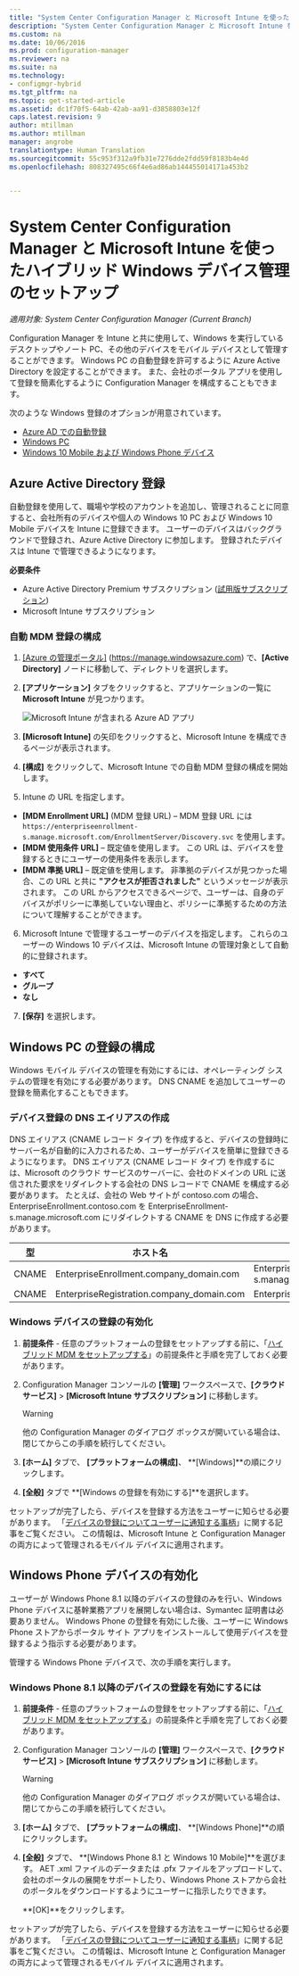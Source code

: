 ```yaml
---
title: "System Center Configuration Manager と Microsoft Intune を使ったハイブリッド Windows デバイス管理のセットアップ | Microsoft Docs"
description: "System Center Configuration Manager と Microsoft Intune を使用して Windows デバイス管理を設定します。"
ms.custom: na
ms.date: 10/06/2016
ms.prod: configuration-manager
ms.reviewer: na
ms.suite: na
ms.technology:
- configmgr-hybrid
ms.tgt_pltfrm: na
ms.topic: get-started-article
ms.assetid: dc1f70f5-64ab-42ab-aa91-d3858803e12f
caps.latest.revision: 9
author: mtillman
ms.author: mtillman
manager: angrobe
translationtype: Human Translation
ms.sourcegitcommit: 55c953f312a9fb31e7276dde2fdd59f8183b4e4d
ms.openlocfilehash: 808327495c66f4e6ad86ab144455014171a453b2


---
```

# <a name="set-up-windows-hybrid-device-management-with-system-center-configuration-manager-and-microsoft-intune"></a>System Center Configuration Manager と Microsoft Intune を使ったハイブリッド Windows デバイス管理のセットアップ

*適用対象: System Center Configuration Manager (Current Branch)*

Configuration Manager を Intune と共に使用して、Windows を実行しているデスクトップやノート PC、その他のデバイスをモバイル デバイスとして管理することができます。 Windows PC の自動登録を許可するように Azure Active Directory を設定することができます。 また、会社のポータル アプリを使用して登録を簡素化するように Configuration Manager を構成することもできます。


次のような Windows 登録のオプションが用意されています。

- [Azure AD での自動登録](#azure-active-directory-enrollment)
- [Windows PC](#set-up-windows-device-enrollment)
- [Windows 10 Mobile および Windows Phone デバイス](#enable-windows-phone-devices)

## <a name="azure-active-directory-enrollment"></a>Azure Active Directory 登録

自動登録を使用して、職場や学校のアカウントを追加し、管理されることに同意すると、会社所有のデバイスや個人の Windows 10 PC および Windows 10 Mobile デバイスを Intune に登録できます。 ユーザーのデバイスはバックグラウンドで登録され、Azure Active Directory に参加します。 登録されたデバイスは Intune で管理できるようになります。

**必要条件**
- Azure Active Directory Premium サブスクリプション ([試用版サブスクリプション](http://go.microsoft.com/fwlink/?LinkID=816845))
- Microsoft Intune サブスクリプション


### <a name="configure-automatic-mdm-enrollment"></a>自動 MDM 登録の構成

1. [[Azure の管理ポータル]](https://manage.windowsazure.com) (https://manage.windowsazure.com) で、**[Active Directory]** ノードに移動して、ディレクトリを選択します。

2. **[アプリケーション]** タブをクリックすると、アプリケーションの一覧に **Microsoft Intune** が見つかります。

    ![Microsoft Intune が含まれる Azure AD アプリ](../media/aad-intune-app.png)

3. **[Microsoft Intune]** の矢印をクリックすると、Microsoft Intune を構成できるページが表示されます。

4. **[構成]** をクリックして、Microsoft Intune での自動 MDM 登録の構成を開始します。

5. Intune の URL を指定します。

  - **[MDM Enrollment URL]** (MDM 登録 URL) – MDM 登録 URL には `https://enterpriseenrollment-s.manage.microsoft.com/EnrollmentServer/Discovery.svc` を使用します。
  - **[MDM 使用条件 URL]** – 既定値を使用します。 この URL は、デバイスを登録するときにユーザーの使用条件を表示します。
  - **[MDM 準拠 URL]** – 既定値を使用します。 非準拠のデバイスが見つかった場合、この URL と共に **"アクセスが拒否されました"** というメッセージが表示されます。 この URL からアクセスできるページで、ユーザーは、自身のデバイスがポリシーに準拠していない理由と、ポリシーに準拠するための方法について理解することができます。

6.  Microsoft Intune で管理するユーザーのデバイスを指定します。 これらのユーザーの Windows 10 デバイスは、Microsoft Intune の管理対象として自動的に登録されます。

  - **すべて**
  - **グループ**
  - **なし**

7. **[保存]** を選択します。

## <a name="configure-windows-pc-enrollment"></a>Windows PC の登録の構成
 Windows モバイル デバイスの管理を有効にするには、オペレーティング システムの管理を有効にする必要があります。  DNS CNAME を追加してユーザーの登録を簡素化することもできます。

### <a name="create-dns-alias-for-device-enrollment"></a>デバイス登録の DNS エイリアスの作成  
 DNS エイリアス (CNAME レコード タイプ) を作成すると、デバイスの登録時にサーバー名が自動的に入力されるため、ユーザーがデバイスを簡単に登録できるようになります。 DNS エイリアス (CNAME レコード タイプ) を作成するには、Microsoft のクラウド サービスのサーバーに、会社のドメインの URL に送信された要求をリダイレクトする会社の DNS レコードで CNAME を構成する必要があります。  たとえば、会社の Web サイトが contoso.com の場合、EnterpriseEnrollment.contoso.com を EnterpriseEnrollment-s.manage.microsoft.com にリダイレクトする CNAME を DNS に作成する必要があります。  

|型|ホスト名|指定先|  
|----------|---------------|---------------|  
|CNAME|EnterpriseEnrollment.company_domain.com|EnterpriseEnrollment-s.manage.microsoft.com|  
|CNAME|EnterpriseRegistration.company_domain.com|EnterpriseRegistration.windows.net|  
### <a name="to-enable-enrollment-for-windows-devices"></a>Windows デバイスの登録の有効化  

1.  **前提条件** - 任意のプラットフォームの登録をセットアップする前に、「[ハイブリッド MDM をセットアップする](setup-hybrid-mdm.md)」の前提条件と手順を完了しておく必要があります。  

2.  Configuration Manager コンソールの **[管理]** ワークスペースで、**[クラウド サービス]**  >  **[Microsoft Intune サブスクリプション]** に移動します。  

    > [!WARNING]  
    >  他の Configuration Manager のダイアログ ボックスが開いている場合は、閉じてからこの手順を続行してください。  

3.  **[ホーム]** タブで、 **[プラットフォームの構成]**、 **[Windows]**の順にクリックします。  

4.  **[全般]** タブで **[Windows の登録を有効にする]**を選択します。  

 セットアップが完了したら、デバイスを登録する方法をユーザーに知らせる必要があります。 「[デバイスの登録についてユーザーに通知する事柄](https://docs.microsoft.com/intune/deploy-use/what-to-tell-your-end-users-about-using-microsoft-intune)」に関する記事をご覧ください。 この情報は、Microsoft Intune と Configuration Manager の両方によって管理されるモバイル デバイスに適用されます。

## <a name="enable-windows-phone-devices"></a>Windows Phone デバイスの有効化  
  ユーザーが Windows Phone 8.1 以降のデバイスの登録のみを行い、Windows Phone デバイスに基幹業務アプリを展開しない場合は、Symantec 証明書は必要ありません。 Windows Phone の登録を有効にした後、ユーザーに Windows Phone ストアからポータル サイト アプリをインストールして使用デバイスを登録するよう指示する必要があります。  

  管理する Windows Phone デバイスで、次の手順を実行します。  

### <a name="to-enable-enrollment-for-windows-phone-81-and-later-devices"></a>Windows Phone 8.1 以降のデバイスの登録を有効にするには  

 1.  **前提条件** - 任意のプラットフォームの登録をセットアップする前に、「[ハイブリッド MDM をセットアップする](setup-hybrid-mdm.md)」の前提条件と手順を完了しておく必要があります。  

 2.  Configuration Manager コンソールの **[管理]** ワークスペースで、**[クラウド サービス]**  >  **[Microsoft Intune サブスクリプション]** に移動します。  

     > [!WARNING]  
     >  他の Configuration Manager のダイアログ ボックスが開いている場合は、閉じてからこの手順を続行してください。  

 3.  **[ホーム]** タブで、 **[プラットフォームの構成]**、 **[Windows Phone]**の順にクリックします。  

 4.  **[全般]** タブで、  **[Windows Phone 8.1 と Windows 10 Mobile]**を選びます。 AET .xml ファイルのデータまたは .pfx ファイルをアップロードして、会社のポータルの展開をサポートしたり、Windows Phone ストアから会社のポータルをダウンロードするようにユーザーに指示したりできます。  

      **[OK]**をクリックします。  

  セットアップが完了したら、デバイスを登録する方法をユーザーに知らせる必要があります。 「[デバイスの登録についてユーザーに通知する事柄](https://docs.microsoft.com/intune/deploy-use/what-to-tell-your-end-users-about-using-microsoft-intune)」に関する記事をご覧ください。 この情報は、Microsoft Intune と Configuration Manager の両方によって管理されるモバイル デバイスに適用されます。  



<!--HONumber=Dec16_HO3-->


